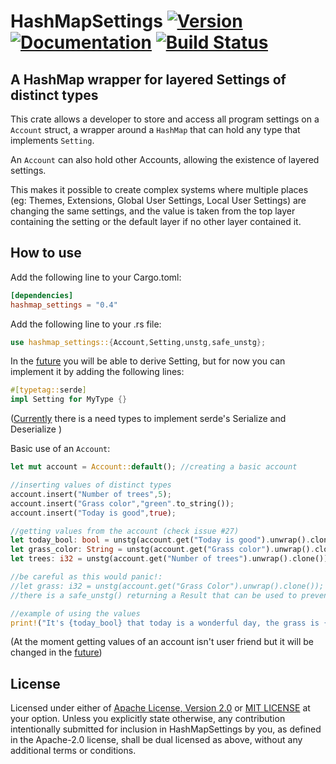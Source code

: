 # HashMapSettings [![Version]][Crates.io] [![Documentation]][Docs.rs] [![Build Status]][Actions]

[Version]: https://img.shields.io/crates/v/hashmap_settings.svg
[Crates.io]: https://crates.io/crates/hashmap_settings
[Documentation]: https://img.shields.io/docsrs/hashmap_settings/latest
[Docs.rs]: https://docs.rs/hashmap_settings
[Build Status]: https://img.shields.io/github/actions/workflow/status/OxidizedLoop/HashMapSettings/rust.yml
[Actions]: https://github.com/OxidizedLoop/HashMapSettings/actions

## **A HashMap wrapper for layered Settings of distinct types**

This crate allows a developer to store and access all program settings on a `Account` struct, a wrapper around a `HashMap` that can hold any type that implements `Setting`.

An `Account` can also hold other Accounts, allowing the existence of layered settings.

This makes it possible to create complex systems where multiple places (eg: Themes, Extensions, Global User Settings, Local User Settings) are changing the same settings, and the value is taken from the top layer containing the setting or the default layer if no other layer contained it.

## How to use

Add the following line to your Cargo.toml:

```toml
[dependencies]
hashmap_settings = "0.4"
```

Add the following line to your .rs file:

```rust
use hashmap_settings::{Account,Setting,unstg,safe_unstg};
```

In the [future](https://github.com/OxidizedLoop/HashMapSettings/issues/1) you will be able to derive Setting, but for now you can implement it by adding the following lines:

```rust
#[typetag::serde]
impl Setting for MyType {}
```

([Currently](https://github.com/OxidizedLoop/HashMapSettings/issues/25) there is a need types to implement serde's Serialize and Deserialize )

Basic use of an `Account`:

```rust
let mut account = Account::default(); //creating a basic account

//inserting values of distinct types
account.insert("Number of trees",5);
account.insert("Grass color","green".to_string());
account.insert("Today is good",true);

//getting values from the account (check issue #27)
let today_bool: bool = unstg(account.get("Today is good").unwrap().clone());
let grass_color: String = unstg(account.get("Grass color").unwrap().clone());
let trees: i32 = unstg(account.get("Number of trees").unwrap().clone());

//be careful as this would panic!:
//let grass: i32 = unstg(account.get("Grass Color").unwrap().clone());
//there is a safe_unstg() returning a Result that can be used to prevent mistakes.

//example of using the values 
print!("It's {today_bool} that today is a wonderful day, the grass is {grass_color} and I can see {trees} trees in the distance");
```

(At the moment getting values of an account isn't user friend but it will be changed in the [future](https://github.com/OxidizedLoop/HashMapSettings/issues/27))

## License

Licensed under either of [Apache License, Version 2.0](LICENSE-APACHE) or [MIT LICENSE](LICENSE-MIT) at your option.
Unless you explicitly state otherwise, any contribution intentionally submitted for inclusion in HashMapSettings by you, as defined in the Apache-2.0 license, shall be dual licensed as above, without any additional terms or conditions.
